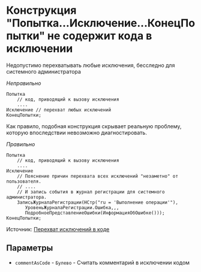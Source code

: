 # Конструкция "Попытка...Исключение...КонецПопытки" не содержит кода в исключении

Недопустимо перехватывать любые исключения, бесследно для системного администратора

*Неправильно*

```
Попытка 
    // код, приводящий к вызову исключения
    ....
Исключение // перехват любых исключений
КонецПопытки;

```

Как правило, подобная конструкция скрывает реальную проблему, которую впоследствии невозможно диагностировать. 

*Правильно*

```
Попытка 
    // код, приводящий к вызову исключения
    ....
Исключение
    // Пояснение причин перехвата всех исключений "незаметно" от пользователя.
    // ....
    // И запись события в журнал регистрации для системного администратора.
    ЗаписьЖурналаРегистрации(НСтр("ru = 'Выполнение операции'"),
       УровеньЖурналаРегистрации.Ошибка,,,
       ПодробноеПредставлениеОшибки(ИнформацияОбОшибке()));
КонецПопытки;
```

Источник: [Перехват исключений в коде](https://its.1c.ru/db/v8std#content:499:hdoc)

## Параметры

* `commentAsCode` - `Булево` - Считать комментарий в исключении кодом
